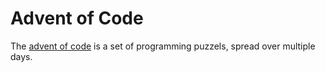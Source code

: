 # Advent of Code
The [advent of code][aoc] is a set of programming puzzels, spread over multiple days.

[aoc]: https://adventofcode.com/2019
